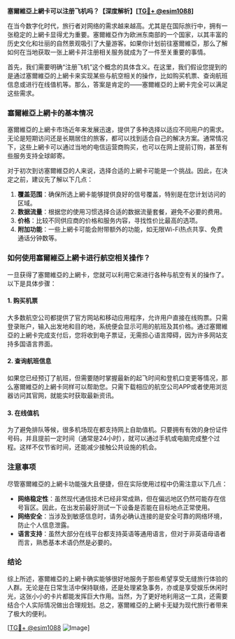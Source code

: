 **塞爾維亞上網卡可以注册飞机吗？【深度解析】[[TG💪+ @esim1088](https://t.me/s/esim1088)]**

在当今数字化时代，旅行者对网络的需求越来越高。尤其是在国际旅行中，拥有一张稳定的上網卡显得尤为重要。塞爾維亞作为欧洲东南部的一个国家，以其丰富的历史文化和壮丽的自然景观吸引了大量游客。如果你计划前往塞爾維亞，那么了解如何在当地获取一张上網卡并注册相关服务就成为了一件至关重要的事情。

首先，我们需要明确“注册飞机”这个概念的具体含义。在这里，我们假设您提到的是通过塞爾維亞的上網卡来实现某些与航空相关的操作，比如购买机票、查询航班信息或进行在线值机等。那么，答案是肯定的——塞爾維亞的上網卡完全可以满足这些需求。

### 塞爾維亞上網卡的基本情况

塞爾維亞的上網卡市场近年来发展迅速，提供了多种选择以适应不同用户的需求。无论是短期访问还是长期居住的旅客，都可以找到适合自己的解决方案。通常情况下，这些上網卡可以通过当地的电信运营商购买，也可以在网上提前订购，甚至有些服务支持全球邮寄。

对于初次到访塞爾維亞的人来说，选择合适的上網卡可能是一个挑战。因此，在决定之前，建议先了解以下几点：

1. **覆盖范围**：确保所选上網卡能够提供良好的信号覆盖，特别是在您计划访问的区域。
2. **数据流量**：根据您的使用习惯选择合适的数据流量套餐，避免不必要的费用。
3. **价格**：比较不同供应商的价格和服务内容，寻找性价比最高的选项。
4. **附加功能**：一些上網卡可能会附带额外的功能，如无限Wi-Fi热点共享、免费通话分钟数等。

### 如何使用塞爾維亞上網卡进行航空相关操作？

一旦获得了塞爾維亞的上網卡，您就可以利用它来进行各种与航空有关的操作了。以下是具体步骤：

#### 1. 购买机票
大多数航空公司都提供了官方网站和移动应用程序，允许用户直接在线购票。只需登录账户，输入出发地和目的地，系统便会显示可用的航班及其价格。通过塞爾維亞的上網卡完成支付后，您将收到电子票证，无需担心语言障碍，因为许多网站支持多国语言界面。

#### 2. 查询航班信息
如果您已经预订了航班，但需要随时掌握最新的起飞时间和登机口变更等情况，那么塞爾維亞的上網卡同样可以帮助您。只需下载相应的航空公司APP或者使用浏览器访问其官网，就能实时获取最新资讯。

#### 3. 在线值机
为了避免排队等候，很多机场现在都支持网上自助值机。只要拥有有效的身份证件号码，并且提前一定时间（通常是24小时），就可以通过手机或电脑完成整个过程。这样不仅节省时间，还能减少接触公共设施的机会。

### 注意事项

尽管塞爾維亞的上網卡功能强大且便捷，但在实际使用过程中仍需注意以下几点：

- **网络稳定性**：虽然现代通信技术已经非常成熟，但在偏远地区仍然可能存在信号盲区。因此，在出发前最好测试一下设备是否能在目标地点正常使用。
- **网络安全**：当涉及到敏感信息时，请务必确认连接的是安全可靠的网络环境，防止个人信息泄露。
- **语言支持**：虽然大部分在线平台都支持英语等通用语言，但对于非英语母语者而言，熟悉基本术语仍然是必要的。

### 结论

综上所述，塞爾維亞的上網卡确实能够很好地服务于那些希望享受无缝旅行体验的人群。无论是在日常生活中保持联络，还是处理紧急事务，亦或是享受娱乐休闲时光，这张小小的卡片都能发挥巨大作用。当然，为了更好地利用这一工具，还需要结合个人实际情况做出合理规划。总之，塞爾維亞的上網卡无疑为现代旅行者带来了极大的便利。

[[TG💪+ @esim1088](https://t.me/s/esim1088) ![Image](https://i.postimg.cc/4NQfJmqS/Snipaste-2025-05-13-00-14-12.png)]